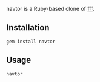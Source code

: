 navtor is a Ruby-based clone of [fff](https://github.com/dylanaraps/fff/).

## Installation

`gem install navtor`

## Usage

`navtor`
